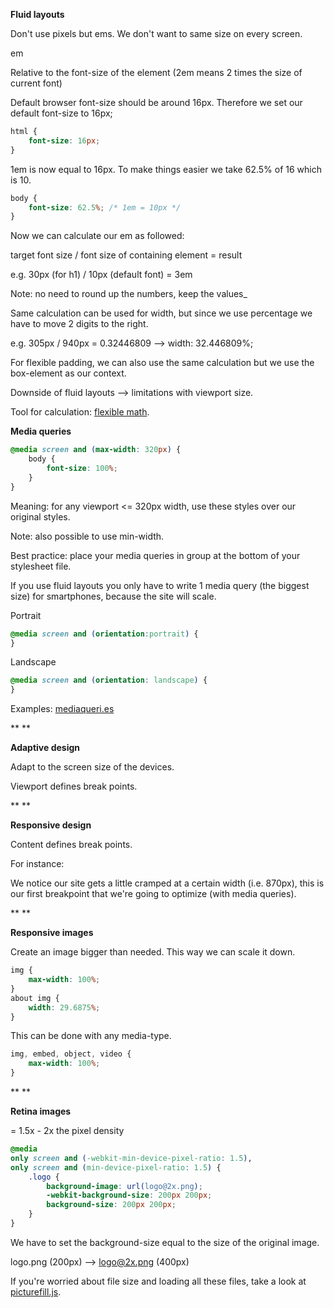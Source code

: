 **Fluid layouts**

Don't use pixels but ems. We don't want to same size on every screen.

em

Relative to the font-size of the element (2em means 2 times the size of current font)

Default browser font-size should be around 16px. Therefore we set our default font-size to 16px;

```css
html {
    font-size: 16px;
}
```

1em is now equal to 16px. To make things easier we take 62.5% of 16 which is 10.

```css
body {
    font-size: 62.5%; /* 1em = 10px */
}
```

Now we can calculate our em as followed:

target font size / font size of containing element = result

e.g. 30px (for h1) / 10px (default font) = 3em

Note: no need to round up the numbers, keep the values_

Same calculation can be used for width, but since we use percentage we have to move 2 digits to the right.

e.g. 305px / 940px = 0.32446809 --> width: 32.446809%;

For flexible padding, we can also use the same calculation but we use the box-element as our context.

Downside of fluid layouts --> limitations with viewport size.

Tool for calculation: [flexible math](http://responsv.com/flexible-math/).

**Media queries**

```css
@media screen and (max-width: 320px) {
    body {
        font-size: 100%;
    }
}
```

Meaning: for any viewport <= 320px width, use these styles over our original styles.

Note: also possible to use min-width.

Best practice: place your media queries in group at the bottom of your stylesheet file.

If you use fluid layouts you only have to write 1 media query (the biggest size) for smartphones, because the site will scale.

Portrait

```css
@media screen and (orientation:portrait) { 
}
```

Landscape

```css
@media screen and (orientation: landscape) {
}
```

Examples: [mediaqueri.es](http://mediaqueri.es/)

**
**

**Adaptive design**

Adapt to the screen size of the devices.

Viewport defines break points.

**
**

**Responsive design**

Content defines break points.

For instance:

We notice our site gets a little cramped at a certain width (i.e. 870px), this is our first breakpoint that we're going to optimize (with media queries).

**
**

**Responsive images**

Create an image bigger than needed. This way we can scale it down.

```css
img {
    max-width: 100%;
}
about img {
    width: 29.6875%;
}
```

This can be done with any media-type.

```css
img, embed, object, video {
    max-width: 100%;
}
```

**
**

**Retina images**

= 1.5x - 2x the pixel density

```css
@media
only screen and (-webkit-min-device-pixel-ratio: 1.5),
only screen and (min-device-pixel-ratio: 1.5) {
    .logo {
        background-image: url(logo@2x.png);
        -webkit-background-size: 200px 200px;
        background-size: 200px 200px;
    }
}
```

We have to set the background-size equal to the size of the original image.

logo.png (200px) --> logo@2x.png (400px)

If you're worried about file size and loading all these files, take a look at [picturefill.js](https://github.com/scottjehl/picturefill).
